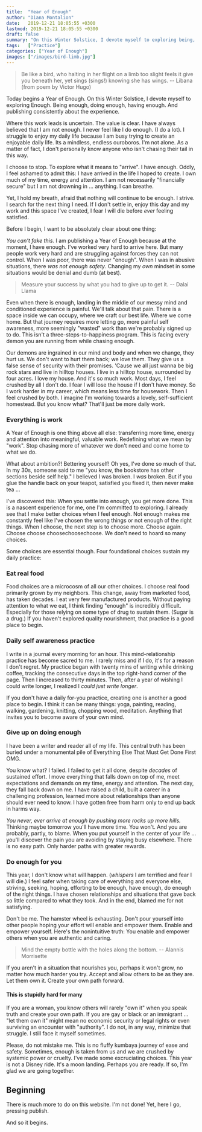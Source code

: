 ```yaml
---
title:  "Year of Enough"
author: "Diana Montalion"
date:   2019-12-21 18:05:55 +0300
lastmod: 2019-12-21 18:05:55 +0300
draft: false
summary: "On this Winter Solstice, I devote myself to exploring being, doing, having Enough. And publishing consistently about the experience."
tags:   ["Practice"]
categories: ["Year of Enough"]
images: ["/images/bird-limb.jpg"]
---
```


> Be like a bird, who halting in her flight on a limb too slight feels it give you beneath her, yet sings (sings!) knowing she has wings. -- Libana (from poem by Victor Hugo)

Today begins a Year of Enough. On this Winter Solstice, I devote myself to exploring Enough. Being enough, doing enough, having enough. And publishing consistently about the experience.

Where this work leads is uncertain. The value is clear. I have always believed that I am not enough. I never feel like I do enough. (I do a lot). I struggle to enjoy my daily life because I am busy trying to create an enjoyable daily life. Its a mindless, endless ouroboros. I'm not alone. As a matter of fact, I don't personally know anyone who isn't chasing their tail in this way.

I  choose to stop. To explore what it means to "arrive". I have enough. Oddly, I feel ashamed to admit this: I have arrived in the life I hoped to create. I own much of my time, energy and attention. I am not necessarily "financially secure" but I am not drowning in ... anything. I can breathe.

Yet, I hold my breath, afraid that nothing will continue to be enough. I strive. I search for the next thing I need. If I don't settle in, enjoy this day and my work and this space I've created, I fear I will die before *ever* feeling satisfied.

Before I begin, I want to be absolutely clear about one thing:

*You can't fake this.* I am publishing a Year of Enough because at the moment, I have enough. I've worked very hard to arrive here. But many people work very hard and are struggling against forces they can not control. When I was poor, there was never "enough". When I was in abusive situations, there *was not enough safety*. Changing my *own* mindset in some situations would be denial and dumb (at best).

>Measure your success by what you had to give up to get it. -- Dalai Llama

Even when there is enough, landing in the middle of our messy mind and conditioned experience is painful. We'll talk about that pain. There is a space inside we can occupy, where we craft our best life. Where we come home. But that journey requires more letting go, more painful self awareness, more seemingly "wasted" work than we're probably signed up to do. This isn't a three-steps-to-happiness program. This is facing every demon you are running from while chasing enough.

Our demons are ingrained in our mind and body and when we change, they hurt us. We don't want to hurt them back; we love them. They give us a false sense of security with their promises. 'Cause we all just wanna be big rock stars and live in hilltop houses. I live in a hilltop house, surrounded by four acres. I love my house. And it's so much work. Most days, I feel crushed by all I don't do. I fear I will lose the house if I don't have money. So I work harder in my career, which means less time for housework. Then I feel crushed by both. I imagine I'm working towards a lovely, self-sufficient homestead. But you know what? That'll just be more daily work.

### Everything is work
A Year of Enough is one thing above all else: transferring more time, energy and attention into meaningful, valuable work. Redefining what we mean by "work". Stop chasing more of whatever we don't need and come home to what we do.

What about ambition?! Bettering yourself! Oh yes, I've done so much of that. In my 30s, someone said to me "you know, the bookstore has other sections beside self help." I believed I was broken. I *was* broken. But if you glue the handle back on your teapot, satisfied you fixed it, then never make tea ...

I've discovered this: When you settle into enough, you get more done. This is a nascent experience for me, one I'm committed to exploring. I already see that I make better choices when I feel enough. Not enough makes me constantly feel like I've chosen the wrong things or not enough of the right things. When I choose, the next step is to choose more. Choose again. Choose choose choosechoosechoose. We don't need to hoard so many choices.

Some choices are essential though. Four foundational choices sustain my daily practice:

### Eat real food
Food choices are a microcosm of all our other choices. I choose real food primarily grown by my neighbors. This change, away from marketed food, has taken decades. I eat very few manufactured products. Without paying attention to what we eat, I think finding "enough" is incredibly difficult. Especially for those relying on some type of drug to sustain them. (Sugar is a drug.) If you haven't explored quality nourishment, that practice is a good place to begin.

### Daily self awareness practice
I write in a journal every morning for an hour. This mind-relationship practice has become sacred to me. I rarely miss and if I do, it's for a reason I don't regret. My practice began with twenty mins of writing while drinking coffee, tracking the consecutive days in the top right-hand corner of the page. Then I increased to thirty minutes. Then, after a year of wishing I could write longer, I realized I *could just write longer*.

If you don't have a daily for-you practice, creating one is another a good place to begin. I think it can be many things: yoga, painting, reading, walking, gardening, knitting, chopping wood, meditation. Anything that invites you to become aware of your own mind.

### Give up on doing enough
I have been a writer and reader all of my life. This central truth has been buried under a monumental pile of Everything Else That Must Get Done First OMG.

You know what? I failed. I failed to get it all done, despite *decades* of sustained effort. I move everything that falls down on top of me, meet expectations and demands on my time, energy and attention. The next day, they fall back down on me. I have raised a child, built a career in a challenging profession, learned more about relationships than anyone should ever need to know. I have gotten free from harm only to end up back in harms way.

*You never, ever arrive at enough by pushing more rocks up more hills.* Thinking maybe tomorrow you'll have more time. You won't. And you are probably, partly, to blame. When you put yourself in the center of your life ... you'll discover the pain you are avoiding by staying busy elsewhere. There is no easy path. Only harder paths with greater rewards.

### Do enough for you
This year, I don't know what will happen. (*whispers* I am terrified and fear I will die.) I feel safer when taking care of everything and everyone else, striving, seeking, hoping, efforting to be enough, have enough, do enough of the right things. I have chosen relationships and situations that gave back so little compared to what they took. And in the end, blamed me for not satisfying.

Don't be me. The hamster wheel is exhausting. Don't pour yourself into other people hoping your effort will enable and empower them. Enable and empower yourself. Here's the nonintuitive truth: You enable and empower others when you are authentic and caring.

>Mind the empty bottle with the holes along the bottom. -- Alannis Morrisette

If you aren't in a situation that nourishes you, perhaps it won't grow, no matter how much harder you try. Accept and allow others to be as they are. Let them own it. Create your own path forward.

#### This is stupidly hard for many
If you are a woman, you know others will rarely "own it" when you speak truth and create your own path. If you are gay or black or an immigrant ... "let them own it" might mean no economic security or legal rights or even surviving an encounter with "authority". I do not, in any way, minimize that struggle. I still face it myself sometimes.

Please, do not mistake me. This is no fluffy kumbaya journey of ease and safety. Sometimes, enough is taken from us and we are crushed by systemic power or cruelty. I've made some excruciating choices. This year is not a Disney ride. It's a moon landing. Perhaps you are ready. If so, I'm glad we are going together.

## Beginning
There is much more to do on this website. I'm not done! Yet, here I go, pressing publish.

And so it begins.
